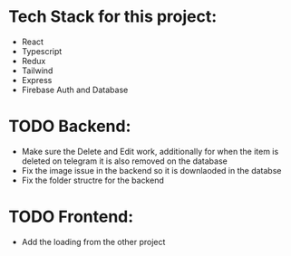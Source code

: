 # Tech Stack for this project:
- React
- Typescript
- Redux
- Tailwind
- Express
- Firebase Auth and Database
# TODO Backend:
- Make sure the Delete and Edit work, additionally for when the item is deleted on telegram it is also removed on the database
- Fix the image issue in the backend so it is downlaoded in the databse
- Fix the folder structre for the backend
# TODO Frontend:
- Add the loading from the other project



